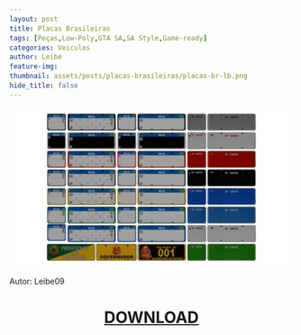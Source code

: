 ```yaml
---
layout: post
title: Placas Brasileiras
tags: [Peças,Low-Poly,GTA SA,SA Style,Game-ready]
categories: Veiculos
author: Leibe
feature-img:
thumbnail: assets/posts/placas-brasileiras/placas-br-lb.png
hide_title: false
---
```

![Placas Brasileiras](/assets/posts/placas-brasileiras/placas-br-lb.png)

Autor: Leibe09

<h1 style="text-align: center; color: white;">
    <a href="/assets/posts/placas-brasileiras/Placas-Brasileiras.zip" download>DOWNLOAD</a>
<h1>
